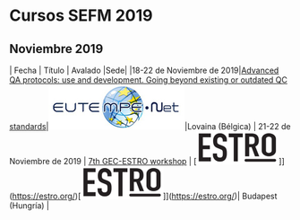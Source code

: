 # Cursos SEFM 2019

## Noviembre 2019

| Fecha   |     Título      |  Avalado |Sede|
|18-22 de Noviembre de 2019|[Advanced QA protocols: use and development. Going beyond existing or outdated QC standards](http://eutempe-net.eu/mpe06/)\|[![](Icons/LogoEUTEMPE.png)](http://eutempe-net.eu/)|Lovaina (Bélgica)
| 21-22 de Noviembre de 2019  | [7th GEC-ESTRO workshop](https://www.estro.org/Workshops/2019/GEC-ESTRO/7TH-GEC-ESTRO-WORKSHOP)  | \[![](Icons/LogoESTRO.png)]](<https://estro.org/>)\[![](Icons/LogoESTRO.png)]](<https://estro.org/>)|  Budapest (Hungría) |
